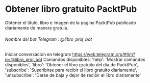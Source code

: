 # Obtener libro gratuito PacktPub
Obtener el titulo, libro e imagen de la pagina PacktPub publicado diariamente de manera gratuia.

######  Nombre del bot Telegram : @libro_proj_bot  #######
Iniciar conversacion en telegram https://web.telegram.org/#/im?p=@libro_proj_bot
Comandos disponibles:
            'help': 'Mostrar comandos disponibles',
            'libro': 'Obtener el libro gratuito del dia de PacktPub',
            'subscribe': 'Suscribirse para recibir el libro gratuito diariamente',
            'unsubscribe': 'Darse de baja y dejar de recibir el libro diariamente'
            
       
